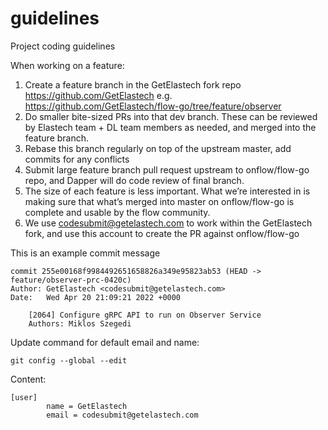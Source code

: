 # guidelines
Project coding guidelines

When working on a feature:
1. Create a feature branch in the GetElastech fork repo https://github.com/GetElastech e.g. https://github.com/GetElastech/flow-go/tree/feature/observer
2. Do smaller bite-sized PRs into that dev branch. These can be reviewed by Elastech team + DL team members as needed, and merged into the feature branch.
3. Rebase this branch regularly on top of the upstream master, add commits for any conflicts
4. Submit large feature branch pull request upstream to onflow/flow-go repo, and Dapper will do code review of final branch.
5. The size of each feature is less important. What we’re interested in is making sure that what’s merged into master on onflow/flow-go is complete and usable by the flow community.
6. We use codesubmit@getelastech.com to work within the GetElastech fork, and use this account to create the PR against onflow/flow-go

This is an example commit message

```
commit 255e00168f9984492651658826a349e95823ab53 (HEAD -> feature/observer-prc-0420c)
Author: GetElastech <codesubmit@getelastech.com>
Date:   Wed Apr 20 21:09:21 2022 +0000

    [2064] Configure gRPC API to run on Observer Service
    Authors: Miklos Szegedi
```

Update command for default email and name:

```
git config --global --edit
```

Content:
```
[user]
        name = GetElastech
        email = codesubmit@getelastech.com
```
